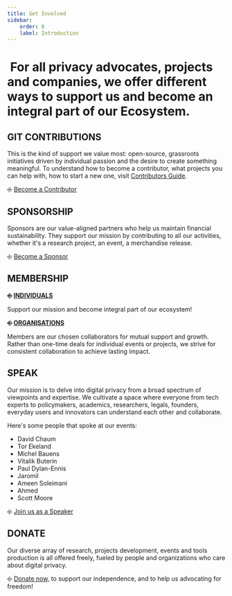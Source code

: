 ```yaml
---
title: Get Involved
sidebar:
    order: 0
    label: Introduction
---
```


#  For all privacy advocates, projects and companies, we offer different ways to support us and become an integral part of our Ecosystem.

## GIT CONTRIBUTIONS
This is the kind of support we value most: open-source, grassroots initiatives driven by individual passion and the desire to create something meaningful. 
To understand how to become a contributor, what projects you can help with, how to start a new one, visit [Contributors Guide](/contributors/index).

⎆ [Become a Contributor](https://docs.web3privacy.info/contributors/)


## SPONSORSHIP
Sponsors are our value-aligned partners who help us maintain financial sustainability. They support our mission by contributing to all our activities, whether it's a research project, an event, a merchandise release.

⎆ [Become a Sponsor](mailto:web3privacynow@protonmail.com)

## MEMBERSHIP

**⎆ [INDIVIDUALS](https://github.com/web3privacy/docs/blob/main/src/content/docs/get-involved/personal-benefits.md)**

Support our mission and become integral part of our ecosystem!

**⎆ [ORGANISATIONS](https://github.com/web3privacy/docs/blob/main/src/content/docs/get-involved/org-benefits.md)**

Members are our chosen collaborators for mutual support and growth. Rather than one-time deals for individual events or projects, we strive for consistent collaboration to achieve lasting impact.


## SPEAK
Our mission is to delve into digital privacy from a broad spectrum of viewpoints and expertise. We cultivate a space where everyone from tech experts to policymakers, academics, researchers, legals, founders, everyday users and innovators can understand each other and collaborate.

Here's some people that spoke at our events:

- David Chaum
- Tor Ekeland 
- Michel Bauens
- Vitalik Buterin
- Paul Dylan-Ennis
- Jaromil
- Ameen Soleimani
- Ahmed
- Scott Moore

⎆ [Join us as a Speaker](https://tally.so/r/nrOzXl)

## DONATE
Our diverse array of research, projects development, events and tools production is all offered freely, fueled by people and organizations who care about digital privacy.

⎆ [Donate now](https://docs.web3privacy.info/donate/), to support our independence, and to help us advocating for freedom!


